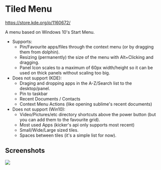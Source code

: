 # Tiled Menu

https://store.kde.org/p/1160672/

A menu based on Windows 10's Start Menu.

* Supports:
    * Pin/Favourite apps/files through the context menu (or by dragging them from dolphin).
    * Resizing (permanently) the size of the menu with Alt+Clicking and dragging.
    * Panel Icon scales to a maximum of 60px width/height so it can be used on thick panels without scaling too big.
* Does not support (KDE):
    * Draging and dropping apps in the A-Z/Search list to the desktop/panel.
    * Pin to taskbar
    * Recent Documents / Contacts
    * Context Menu Actions (like opening sublime's recent documents)
* Does not support (Win10):
    * Video/Pictures/etc directory shortcuts above the power button (but you can add them to the favourite grid).
    * Most used Apps (kicker's api only supports most recent)
    * Small/Wide/Large sized tiles. 
    * Spaces between tiles (it's a simple list for now).

## Screenshots

![](https://i.imgur.com/CFBEkIh.jpg)

